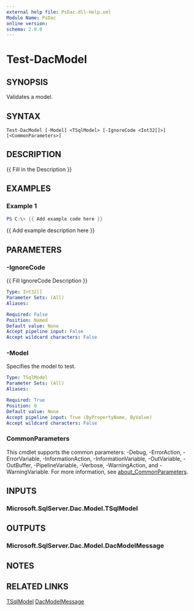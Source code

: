 ```yaml
---
external help file: PsDac.dll-Help.xml
Module Name: PsDac
online version:
schema: 2.0.0
---
```


# Test-DacModel

## SYNOPSIS
Validates a model.

## SYNTAX

```
Test-DacModel [-Model] <TSqlModel> [-IgnoreCode <Int32[]>] [<CommonParameters>]
```

## DESCRIPTION
{{ Fill in the Description }}

## EXAMPLES

### Example 1
```powershell
PS C:\> {{ Add example code here }}
```

{{ Add example description here }}

## PARAMETERS

### -IgnoreCode
{{ Fill IgnoreCode Description }}

```yaml
Type: Int32[]
Parameter Sets: (All)
Aliases:

Required: False
Position: Named
Default value: None
Accept pipeline input: False
Accept wildcard characters: False
```

### -Model
Specifies the model to test.

```yaml
Type: TSqlModel
Parameter Sets: (All)
Aliases:

Required: True
Position: 0
Default value: None
Accept pipeline input: True (ByPropertyName, ByValue)
Accept wildcard characters: False
```

### CommonParameters
This cmdlet supports the common parameters: -Debug, -ErrorAction, -ErrorVariable, -InformationAction, -InformationVariable, -OutVariable, -OutBuffer, -PipelineVariable, -Verbose, -WarningAction, and -WarningVariable. For more information, see [about_CommonParameters](http://go.microsoft.com/fwlink/?LinkID=113216).

## INPUTS

### Microsoft.SqlServer.Dac.Model.TSqlModel

## OUTPUTS

### Microsoft.SqlServer.Dac.Model.DacModelMessage

## NOTES

## RELATED LINKS

[TSqlModel](https://docs.microsoft.com/en-us/dotnet/api/microsoft.sqlserver.dac.model.tsqlmodel)
[DacModelMessage](https://docs.microsoft.com/en-us/dotnet/api/microsoft.sqlserver.dac.model.dacmodelmessage)
